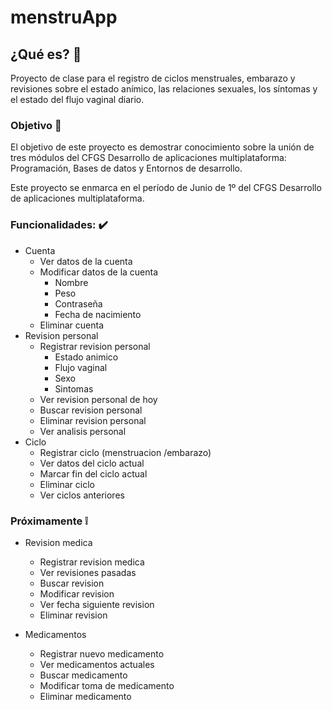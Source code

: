 # menstruApp

## ¿Qué es? :woman:
Proyecto de clase para el registro de ciclos menstruales, embarazo y revisiones sobre el estado anímico, las relaciones sexuales, los síntomas y el estado del flujo vaginal diario.


### Objetivo :open_file_folder:
El objetivo de este proyecto es demostrar conocimiento sobre la unión de tres módulos del CFGS Desarrollo de aplicaciones multiplataforma: Programación, Bases de datos y Entornos de desarrollo. 

Este proyecto se enmarca en el período de Junio de 1º del CFGS Desarrollo de aplicaciones multiplataforma.

### Funcionalidades: :heavy_check_mark:
* Cuenta
  * Ver datos de la cuenta
  * Modificar datos de la cuenta
    * Nombre
    * Peso
    * Contraseña
    * Fecha de nacimiento
  * Eliminar cuenta
* Revision personal
  * Registrar revision personal
    * Estado animico
    * Flujo vaginal
    * Sexo
    * Sintomas
  * Ver revision personal de hoy
  * Buscar revision personal
  * Eliminar revision personal
  * Ver analisis personal
* Ciclo
  * Registrar ciclo (menstruacion /embarazo)
  * Ver datos del ciclo actual
  * Marcar fin del ciclo actual
  * Eliminar ciclo
  * Ver ciclos anteriores

    

### Próximamente  :grey_exclamation: 

   * Revision medica
      * Registrar revision medica
      * Ver revisiones pasadas
      * Buscar revision
      * Modificar revision
      * Ver fecha siguiente revision
      * Eliminar revision
    
   * Medicamentos
      * Registrar nuevo medicamento
      * Ver medicamentos actuales
      * Buscar medicamento
      * Modificar toma de medicamento
      * Eliminar medicamento


